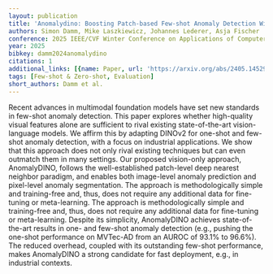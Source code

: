 ```yaml
---
layout: publication
title: 'Anomalydino: Boosting Patch-based Few-shot Anomaly Detection With Dinov2'
authors: Simon Damm, Mike Laszkiewicz, Johannes Lederer, Asja Fischer
conference: 2025 IEEE/CVF Winter Conference on Applications of Computer Vision (WACV)
year: 2025
bibkey: damm2024anomalydino
citations: 1
additional_links: [{name: Paper, url: 'https://arxiv.org/abs/2405.14529'}]
tags: [Few-shot & Zero-shot, Evaluation]
short_authors: Damm et al.
---
```

Recent advances in multimodal foundation models have set new standards in
few-shot anomaly detection. This paper explores whether high-quality visual
features alone are sufficient to rival existing state-of-the-art
vision-language models. We affirm this by adapting DINOv2 for one-shot and
few-shot anomaly detection, with a focus on industrial applications. We show
that this approach does not only rival existing techniques but can even
outmatch them in many settings. Our proposed vision-only approach, AnomalyDINO,
follows the well-established patch-level deep nearest neighbor paradigm, and
enables both image-level anomaly prediction and pixel-level anomaly
segmentation. The approach is methodologically simple and training-free and,
thus, does not require any additional data for fine-tuning or meta-learning.
The approach is methodologically simple and training-free and, thus, does not
require any additional data for fine-tuning or meta-learning. Despite its
simplicity, AnomalyDINO achieves state-of-the-art results in one- and few-shot
anomaly detection (e.g., pushing the one-shot performance on MVTec-AD from an
AUROC of 93.1% to 96.6%). The reduced overhead, coupled with its outstanding
few-shot performance, makes AnomalyDINO a strong candidate for fast deployment,
e.g., in industrial contexts.